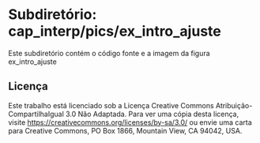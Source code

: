 # Subdiretório: cap_interp/pics/ex_intro_ajuste

Este subdiretório contém o código fonte e a imagem da figura
    ex_intro_ajuste

## Licença
Este trabalho está licenciado sob a Licença Creative Commons Atribuição-CompartilhaIgual 3.0 Não Adaptada. Para ver uma cópia desta licença, visite https://creativecommons.org/licenses/by-sa/3.0/ ou envie uma carta para Creative Commons, PO Box 1866, Mountain View, CA 94042, USA.
